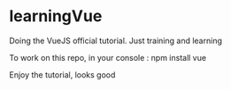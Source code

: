 # learningVue
Doing the VueJS official tutorial. Just training and learning

To work on this repo, in your console :
npm install vue

Enjoy the tutorial, looks good

